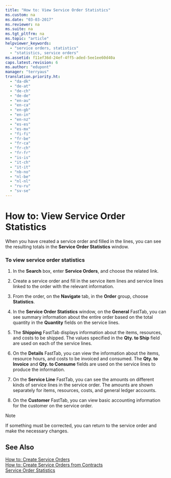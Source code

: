 ```yaml
---
title: "How to: View Service Order Statistics"
ms.custom: na
ms.date: "03-03-2017"
ms.reviewer: na
ms.suite: na
ms.tgt_pltfrm: na
ms.topic: "article"
helpviewer_keywords: 
  - "service orders, statistics"
  - "statistics, service orders"
ms.assetid: f11ef36d-24ef-4ff5-aded-5ee1ee60d40a
caps.latest.revision: 6
ms.author: "edupont"
manager: "terryaus"
translation.priority.ht: 
  - "da-dk"
  - "de-at"
  - "de-ch"
  - "de-de"
  - "en-au"
  - "en-ca"
  - "en-gb"
  - "en-in"
  - "en-nz"
  - "es-es"
  - "es-mx"
  - "fi-fi"
  - "fr-be"
  - "fr-ca"
  - "fr-ch"
  - "fr-fr"
  - "is-is"
  - "it-ch"
  - "it-it"
  - "nb-no"
  - "nl-be"
  - "nl-nl"
  - "ru-ru"
  - "sv-se"
---
```

# How to: View Service Order Statistics
When you have created a service order and filled in the lines, you can see the resulting totals in the **Service Order Statistics** window.  
  
### To view service order statistics  
  
1.  In the **Search** box, enter **Service Orders**, and choose the related link.  
  
2.  Create a service order and fill in the service item lines and service lines linked to the order with the relevant information.  
  
3.  From the order, on the **Navigate** tab, in the **Order** group, choose **Statistics**.  
  
4.  In the **Service Order Statistics** window, on the **General** FastTab, you can see summary information about the entire order based on the total quantity in the **Quantity** fields on the service lines.  
  
5.  The **Shipping** FastTab displays information about the items, resources, and costs to be shipped. The values specified in the **Qty. to Ship** field are used on each of the service lines.  
  
6.  On the **Details** FastTab, you can view the information about the items, resource hours, and costs to be invoiced and consumed. The **Qty. to Invoice** and **Qty. to Consume** fields are used on the service lines to produce the information.  
  
7.  On the **Service Line** FastTab, you can see the amounts on different kinds of service lines in the service order. The amounts are shown separately for items, resources, costs, and general ledger accounts.  
  
8.  On the **Customer** FastTab, you can view basic accounting information for the customer on the service order.  
  
> [!NOTE]  
>  If something must be corrected, you can return to the service order and make the necessary changes.  
  
## See Also  
 [How to: Create Service Orders](../Service/how-to-create-service-orders.md)   
 [How to: Create Service Orders from Contracts](../Service/how-to-create-service-orders-from-contracts.md)   
 [Service Order Statistics](../Service/service-order-statistics.md)